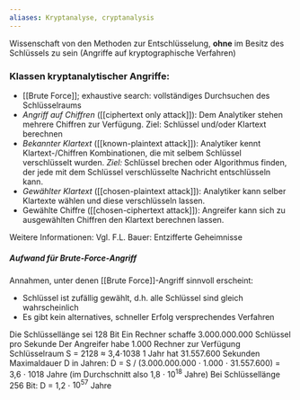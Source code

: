 ```yaml
---
aliases: Kryptanalyse, cryptanalysis
---
```


Wissenschaft von den Methoden zur Entschlüsselung, **ohne** im Besitz des Schlüssels zu sein (Angriffe auf kryptographische Verfahren)

### Klassen kryptanalytischer Angriffe: 

- [[Brute Force]]; exhaustive search: vollständiges Durchsuchen des Schlüsselraums
- *Angriff auf Chiffren* ([[ciphertext only attack]]): Dem Analytiker stehen mehrere Chiffren zur Verfügung. Ziel: Schlüssel und/oder Klartext berechnen 
- *Bekannter Klartext* ([[known-plaintext attack]]): Analytiker kennt Klartext-/Chiffren Kombinationen, die mit selbem Schlüssel verschlüsselt wurden. *Ziel:* Schlüssel brechen oder Algorithmus finden, der jede mit dem Schlüssel verschlüsselte Nachricht entschlüsseln kann. 
- *Gewählter Klartext* ([[chosen-plaintext attack]]): Analytiker kann selber Klartexte wählen und diese verschlüsseln lassen. 
- Gewählte Chiffre ([[chosen-ciphertext attack]]): Angreifer kann sich zu ausgewählten Chiffren den Klartext berechnen lassen. 

Weitere Informationen: Vgl. F.L. Bauer: Entzifferte Geheimnisse

##### Aufwand für Brute-Force-Angriff

Annahmen, unter denen [[Brute Force]]-Angriff sinnvoll erscheint: 
- Schlüssel ist zufällig gewählt, d.h. alle Schlüssel sind gleich wahrscheinlich 
- Es gibt kein alternatives, schneller Erfolg versprechendes Verfahren

Die Schlüssellänge sei 128 Bit 
Ein Rechner schaffe 3.000.000.000 Schlüssel pro Sekunde 
Der Angreifer habe 1.000 Rechner zur Verfügung 
Schlüsselraum S = 2128 ≈ 3,4⋅1038 
1 Jahr hat 31.557.600 Sekunden 
Maximaldauer D in Jahren: 
	D = S / (3.000.000.000 ⋅ 1.000 ⋅ 31.557.600) = 3,6 ⋅ 1018 Jahre 
	(im Durchschnitt also 1,8 ⋅ $10^{18}$ Jahre) 
Bei Schlüssellänge 256 Bit: D = 1,2 ⋅ $10^{57}$ Jahre